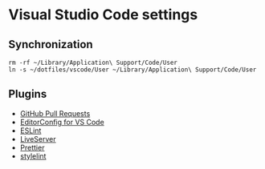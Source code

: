 # Visual Studio Code settings

## Synchronization

```shell
rm -rf ~/Library/Application\ Support/Code/User
ln -s ~/dotfiles/vscode/User ~/Library/Application\ Support/Code/User
```

## Plugins

* [GitHub Pull Requests](https://marketplace.visualstudio.com/items?itemName=GitHub.vscode-pull-request-github)
* [EditorConfig for VS Code](https://marketplace.visualstudio.com/items?itemName=EditorConfig.EditorConfig)
* [ESLint](https://marketplace.visualstudio.com/items?itemName=dbaeumer.vscode-eslint)
* [LiveServer](https://marketplace.visualstudio.com/items?itemName=ritwickdey.LiveServer)
* [Prettier](https://marketplace.visualstudio.com/items?itemName=esbenp.prettier-vscode)
* [stylelint](https://marketplace.visualstudio.com/items?itemName=shinnn.stylelint)

